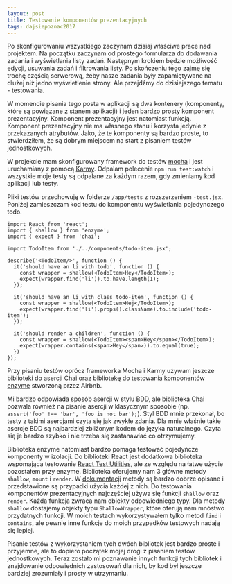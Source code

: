 ```yaml
---
layout: post
title: Testowanie komponentów prezentacyjnych
tags: dajsiepoznac2017
---
```


Po skonfigurowaniu wszystkiego zaczynam dzisiaj właściwe prace nad projektem. Na początku zaczynam od prostego formularza do dodawania zadania i wyświetlania listy zadań. Następnym krokiem będzie możliwość edycji, usuwania zadań i filtrowania listy. Po skończeniu tego zajmę się trochę częścią serwerową, żeby nasze zadania były zapamiętywane na dłużej niż jedno wyświetlenie strony. Ale przejdźmy do dzisiejszego tematu - testowania.

<!--more-->

W momencie pisania tego posta w aplikacji są dwa kontenery (komponenty, które są powiązane z stanem aplikacji) i jeden bardzo prosty komponent prezentacyjny. Komponent prezentacyjny jest natomiast funkcją. Komponent prezentacyjny nie ma własnego stanu i korzysta jedynie z przekazanych atrybutów. Jako, że te komponenty są bardzo proste, to stwierdziłem, że są dobrym miejscem na start z pisaniem testów jednostkowych.

W projekcie mam skonfigurowany framework do testów [mocha](https://mochajs.org/) i jest uruchamiany z pomocą [Karmy](https://karma-runner.github.io/1.0/index.html). Odpalam polecenie `npm run test:watch` i wszystkie moje testy są odpalane za każdym razem, gdy zmieniamy kod aplikacji lub testy.

Pliki testów przechowuję w folderze `/app/tests` z rozszerzeniem `-test.jsx`. Poniżej zamieszczam kod testu do komponentu wyświetlania pojedynczego todo.

```
import React from 'react';
import { shallow } from 'enzyme';
import { expect } from 'chai';

import TodoItem from './../components/todo-item.jsx';

describe('<TodoItem/>', function () {
  it('should have an li with todo', function () {
    const wrapper = shallow(<TodoItem>Hey</TodoItem>);
    expect(wrapper.find('li')).to.have.length(1);
  });

  it('should have an li with class todo-item', function () {
    const wrapper = shallow(<TodoItem>Hej</TodoItem>);
    expect(wrapper.find('li').props().className).to.include('todo-item');
  });

  it('should render a children', function () {
    const wrapper = shallow(<TodoItem><span>Hey</span></TodoItem>);
    expect(wrapper.contains(<span>Hey</span>)).to.equal(true);
  })
});
```

Przy pisaniu testów oprócz frameworka Mocha i Karmy używam jeszcze biblioteki do asercji [Chai](http://chaijs.com/) oraz bibliotekę do testowania komponentów [enzyme](http://airbnb.io/enzyme/) stworzoną przez Airbnb.

Mi bardzo odpowiada sposób asercji w stylu BDD, ale biblioteka Chai pozwala również na pisanie asercji w klasycznym sposobie (np. `assert('foo' !== 'bar', 'foo is not bar');`). Styl BDD mnie przekonał, bo testy z takimi asercjami czyta się jak zwykłe zdania. Dla mnie właśnie takie asercje BDD są najbardziej zbliżonym kodem do języka naturalnego. Czyta się je bardzo szybko i nie trzeba się zastanawiać co otrzymujemy.

Biblioteka enzyme natomiast bardzo pomaga testować pojedyńcze komponenty w izolacji. Do biblioteki React jest dodatkowa biblioteka wspomająca testowanie [React Test Utilities](https://facebook.github.io/react/docs/test-utils.html), ale ze względu na łatwe użycie pozostałem przy enzyme. Biblioteka oferujemy nam 3 główne metody `shallow`, `mount` i `render`. W [dokumentacji](http://airbnb.io/enzyme/docs/api/index.html) metody są bardzo dobrze opisane i przedstawione są przypadki użycia każdej z nich. Do testowania komponentów prezentacyjnych najczęściej używa się funkcji `shallow` oraz `render`. Każda funkcja zwraca nam obiekty odpowiedniego typy. Dla metody `shallow` dostajemy objekty typu `ShallowWrapper`, które oferują nam mnóstwo przydatnych funkcji. W moich testach wykorzystywałem tylko metod `find` i `contains`, ale pewnie inne funkcje do moich przypadków testowych nadają się lepiej.

Pisanie testów z wykorzystaniem tych dwóch bibliotek jest bardzo proste i przyjemne, ale to dopiero początek mojej drogi z pisaniem testów jednostkowych. Teraz zostało mi poznawanie innych funkcji tych bibliotek i znajdowanie odpowiednich zastosowań dla nich, by kod był jeszcze bardziej zrozumiały i prosty w utrzymaniu.
